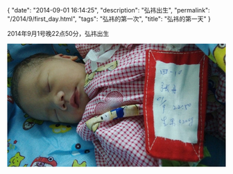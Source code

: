 {
  "date": "2014-09-01 16:14:25",
  "description": "弘祎出生",
  "permalink": "/2014/9/first_day.html",
  "tags": "弘祎的第一次",
  "title": "弘祎的第一天"
}

2014年9月1号晚22点50分，弘祎出生

![](/image/2014-9-2-2-1-16.jpg)